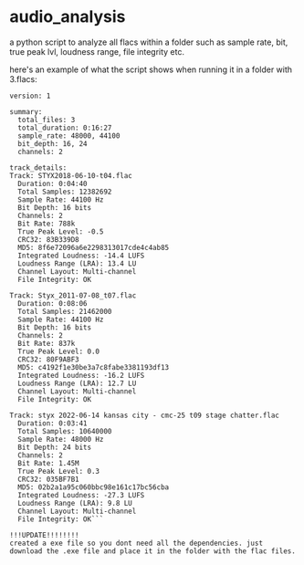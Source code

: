 # audio_analysis
a python script to analyze all flacs within a folder such as sample rate, bit, true peak lvl, loudness range, file integrity etc.

here's an example of what the script shows when running it in a folder with 3.flacs:


``` type: audioinfo
version: 1

summary:
  total_files: 3
  total_duration: 0:16:27
  sample_rate: 48000, 44100
  bit_depth: 16, 24
  channels: 2

track_details:
Track: STYX2018-06-10-t04.flac
  Duration: 0:04:40
  Total Samples: 12382692
  Sample Rate: 44100 Hz
  Bit Depth: 16 bits
  Channels: 2
  Bit Rate: 788k
  True Peak Level: -0.5
  CRC32: 83B339D8
  MD5: 8f6e72096a6e2298313017cde4c4ab85
  Integrated Loudness: -14.4 LUFS
  Loudness Range (LRA): 13.4 LU
  Channel Layout: Multi-channel
  File Integrity: OK

Track: Styx_2011-07-08_t07.flac
  Duration: 0:08:06
  Total Samples: 21462000
  Sample Rate: 44100 Hz
  Bit Depth: 16 bits
  Channels: 2
  Bit Rate: 837k
  True Peak Level: 0.0
  CRC32: 80F9ABF3
  MD5: c4192f1e30be3a7c8fabe3381193df13
  Integrated Loudness: -16.2 LUFS
  Loudness Range (LRA): 12.7 LU
  Channel Layout: Multi-channel
  File Integrity: OK

Track: styx 2022-06-14 kansas city - cmc-25 t09 stage chatter.flac
  Duration: 0:03:41
  Total Samples: 10640000
  Sample Rate: 48000 Hz
  Bit Depth: 24 bits
  Channels: 2
  Bit Rate: 1.45M
  True Peak Level: 0.3
  CRC32: 035BF7B1
  MD5: 02b2a1a95c060bbc98e161c17bc56cba
  Integrated Loudness: -27.3 LUFS
  Loudness Range (LRA): 9.8 LU
  Channel Layout: Multi-channel
  File Integrity: OK``` 

!!!UPDATE!!!!!!!!
created a exe file so you dont need all the dependencies. just download the .exe file and place it in the folder with the flac files.

